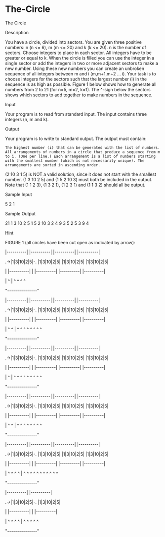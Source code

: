 # The-Circle

The Circle

Description

You have a circle, divided into sectors. You are given three positive numbers: n (n <= 6), m (m <= 20) and k (k <= 20). n is the number of sectors. Choose integers to place in each sector. All integers have to be greater or equal to k. When the circle is filled you can use the integer in a single sector or add the integers in two or more adjacent sectors to make a new number. Using these new numbers you can create an unbroken sequence of all integers between m and i (m,m+1,m+2 ... i).
Your task is to choose integers for the sectors such that the largest number (i) in the sequence is as high as possible. Figure 1 below shows how to generate all numbers from 2 to 21 (for n=5, m=2, k=1). The ^-sign below the sectors shows which sectors to add together to make numbers in the sequence.


Input

Your program is to read from standard input. The input contains three integers (n, m and k).

Output

Your program is to write to standard output. The output must contain:

    The highest number (i) that can be generated with the list of numbers.
    All arrangements of numbers in a circle that produce a sequence from m to i. (One per line.) Each arrangement is a list of numbers starting with the smallest number (which is not necessarily unique). The arrangements are sorted in ascending order.


(2 10 3 1 5) is NOT a valid solution, since it does not start with the smallest number. (1 3 10 2 5) and (1 5 2 10 3) must both be included in the output. Note that (1 1 2 3), (1 3 2 1), (1 2 3 1) and (1 1 3 2) should all be output.

Sample Input

5
2
1

Sample Output

21
1 3 10 2 5
1 5 2 10 3
2 4 9 3 5
2 5 3 9 4

Hint

FIGURE 1 (all circles have been cut open as indicated by arrow):



   |----------|      |----------|     |----------|     |----------|  

.->|1|3|10|2|5|-.    |1|3|10|2|5|     |1|3|10|2|5|     |1|3|10|2|5|  

|  |----------| |    |----------|     |----------|     |----------|  

|          ^    |       ^              ^ ^                       ^

"---------------"       

        

   |----------|      |----------|     |----------|     |----------|  

.->|1|3|10|2|5|-.    |1|3|10|2|5|     |1|3|10|2|5|     |1|3|10|2|5|  

|  |----------| |    |----------|     |----------|     |----------|  

|   ^        ^  |            ^ ^       ^      ^ ^       ^ ^      ^ 

"---------------"       



   |----------|      |----------|     |----------|     |----------|  

.->|1|3|10|2|5|-.    |1|3|10|2|5|     |1|3|10|2|5|     |1|3|10|2|5|  

|  |----------| |    |----------|     |----------|     |----------|  

|        ^      |     ^ ^    ^ ^            ^           ^ ^    ^ ^

"---------------"       



   |----------|      |----------|     |----------|     |----------|  

.->|1|3|10|2|5|-.    |1|3|10|2|5|     |1|3|10|2|5|     |1|3|10|2|5|  

|  |----------| |    |----------|     |----------|     |----------|  

|        ^ ^    |       ^  ^           ^ ^  ^             ^  ^ ^

"---------------"       



   |----------|      |----------|     |----------|     |----------|  

.->|1|3|10|2|5|-.    |1|3|10|2|5|     |1|3|10|2|5|     |1|3|10|2|5|  

|  |----------| |    |----------|     |----------|     |----------|  

|   ^ ^ ^  ^    |          ^ ^ ^       ^    ^ ^ ^       ^ ^  ^   ^

"---------------"       



   |----------|      |----------|   

.->|1|3|10|2|5|-.    |1|3|10|2|5|   

|  |----------| |    |----------|   

|     ^ ^  ^ ^  |     ^ ^ ^  ^ ^    

"---------------"       
